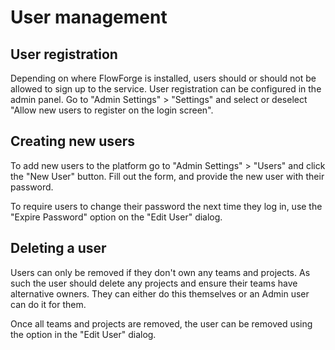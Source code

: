 # User management

## User registration

Depending on where FlowForge is installed, users should or should not be allowed 
to sign up to the service. User registration can be configured in the admin panel.
Go to "Admin Settings" > "Settings" and select or deselect "Allow new users to register on the login screen".

## Creating new users

To add new users to the platform go to "Admin Settings" > "Users" and click the
"New User" button. Fill out the form, and provide the new user with their password.

To require users to change their password the next time they log in, use the "Expire Password" option
on the "Edit User" dialog.

## Deleting a user

Users can only be removed if they don't own any teams and projects. As such the
user should delete any projects and ensure their teams have alternative owners. They
can either do this themselves or an Admin user can do it for them.

Once all teams and projects are removed, the user can be removed using the option in the "Edit User" dialog.
